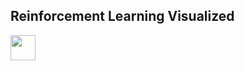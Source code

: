 ## Reinforcement Learning Visualized

<img src="https://github.com/ylajaaski/state_space_page/blob/gh-pages/gifs/64x64x2x2.gif" width="40" height="40" />
